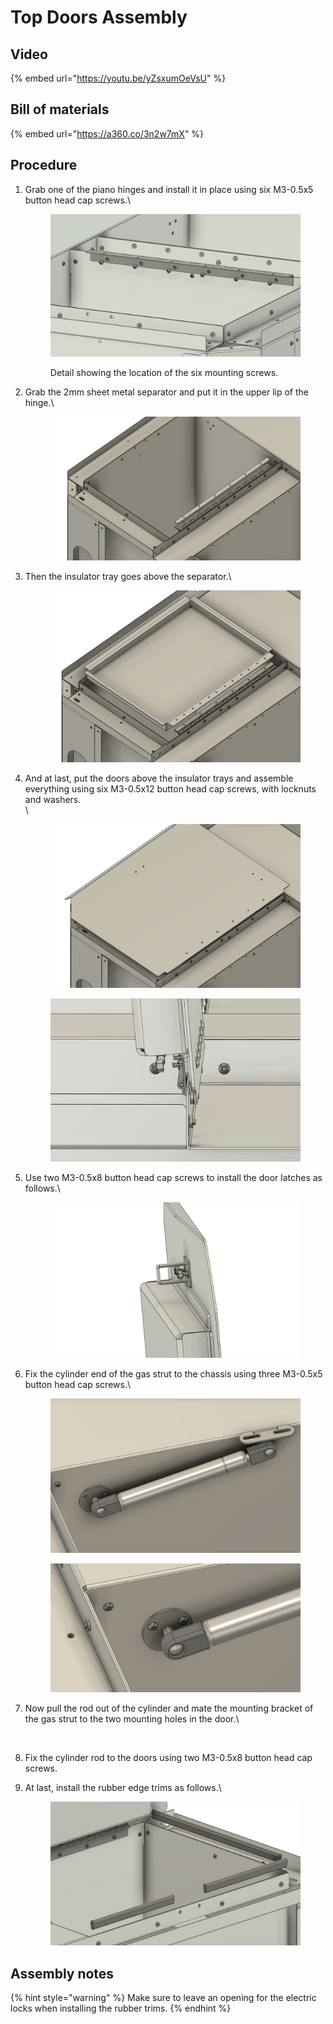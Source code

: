 # Top Doors Assembly

## Video

{% embed url="https://youtu.be/yZsxumOeVsU" %}

## Bill of materials

{% embed url="https://a360.co/3n2w7mX" %}

## Procedure

1.  Grab one of the piano hinges and install it in place using six M3-0.5x5 button head cap screws.\


    <figure><img src="../../../.gitbook/assets/image (34).png" alt=""><figcaption><p>Detail showing the location of the six mounting screws.</p></figcaption></figure>
2.  Grab the 2mm sheet metal separator and put it in the upper lip of the hinge.\




    <figure><img src="../../../.gitbook/assets/image (17).png" alt=""><figcaption></figcaption></figure>
3.  Then the insulator tray goes above the separator.\


    <figure><img src="../../../.gitbook/assets/image (4).png" alt=""><figcaption></figcaption></figure>
4.  And at last, put the doors above the insulator trays and assemble everything using six M3-0.5x12 button head cap screws, with locknuts and washers.\
    \


    <figure><img src="../../../.gitbook/assets/image (11).png" alt=""><figcaption></figcaption></figure>

    <figure><img src="../../../.gitbook/assets/image (24).png" alt=""><figcaption></figcaption></figure>
5.  Use two M3-0.5x8 button head cap screws to install the door latches as follows.\




    <figure><img src="../../../.gitbook/assets/image (9).png" alt=""><figcaption></figcaption></figure>
6.  Fix the cylinder end of the gas strut to the chassis using three M3-0.5x5 button head cap screws.\


    <figure><img src="../../../.gitbook/assets/image (14).png" alt=""><figcaption></figcaption></figure>

    <figure><img src="../../../.gitbook/assets/image (16).png" alt=""><figcaption></figcaption></figure>
7.  Now pull the rod out of the cylinder and mate the mounting bracket of the gas strut to the two mounting holes in the door.\


    <figure><img src="../../../.gitbook/assets/ezgif.com-video-to-gif (2).gif" alt=""><figcaption></figcaption></figure>
8. Fix the cylinder rod to the doors using two M3-0.5x8 button head cap screws.
9.  At last, install the rubber edge trims as follows.\


    <figure><img src="../../../.gitbook/assets/image (1).png" alt=""><figcaption></figcaption></figure>

## Assembly notes

{% hint style="warning" %}
Make sure to leave an opening for the electric locks when installing the rubber trims.
{% endhint %}

